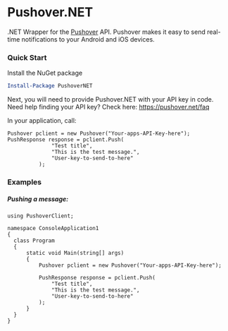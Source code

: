 Pushover.NET
============

.NET Wrapper for the [Pushover](http://pushover.net) API.  Pushover makes it easy to send real-time notifications to your Android and iOS devices.

### Quick Start

Install the NuGet package
```powershell
Install-Package PushoverNET
```

Next, you will need to provide Pushover.NET with your API key in code.  Need help finding your API key?  Check here: https://pushover.net/faq

In your application, call:

```CSharp
Pushover pclient = new Pushover("Your-apps-API-Key-here");
PushResponse response = pclient.Push(
              "Test title", 
              "This is the test message.", 
              "User-key-to-send-to-here"
          );
```

### Examples

##### Pushing a message:

```CSharp
using PushoverClient;

namespace ConsoleApplication1
{
  class Program
  {
      static void Main(string[] args)
      {
          Pushover pclient = new Pushover("Your-apps-API-Key-here");

          PushResponse response = pclient.Push(
              "Test title", 
              "This is the test message.", 
              "User-key-to-send-to-here"
          );
      }
  }
}
```



